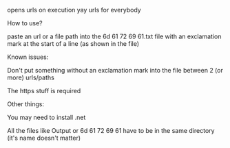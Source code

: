 opens urls on execution yay urls for everybody

How to use?

paste an url or a file path into the 6d 61 72 69 61.txt file with an exclamation mark at the start of a line (as shown in the file)

Known issues:

Don't put something without an exclamation mark into the file between 2 (or more) urls/paths

The https stuff is required

Other things:

You may need to install .net

All the files like Output or 6d 61 72 69 61 have to be in the same directory (it's name doesn't matter)
